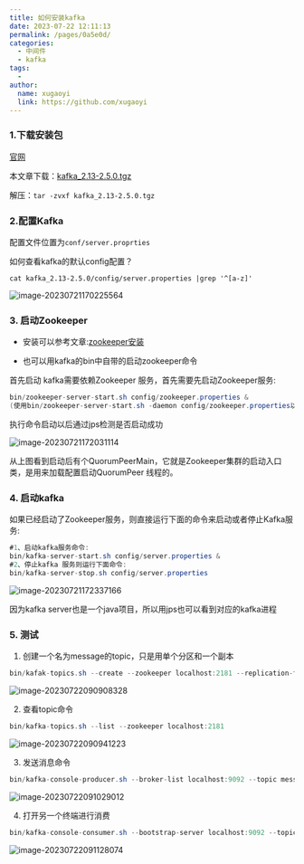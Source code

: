 ```yaml
---
title: 如何安装kafka
date: 2023-07-22 12:11:13
permalink: /pages/0a5e0d/
categories:
  - 中间件
  - kafka
tags:
  - 
author: 
  name: xugaoyi
  link: https://github.com/xugaoyi
---
```

### 1.下载安装包

[官网](https://kafka.apache.org/downloads)

本文章下载：[kafka_2.13-2.5.0.tgz](https://archive.apache.org/dist/kafka/2.5.0/kafka_2.13-2.5.0.tgz)

解压：`tar -zvxf kafka_2.13-2.5.0.tgz`



### 2.配置Kafka

配置文件位置为`conf/server.proprties`

如何查看kafka的默认config配置？

`cat kafka_2.13-2.5.0/config/server.properties |grep '^[a-z]' `

![image-20230721170225564](https://2290653824-github-io.oss-cn-hangzhou.aliyuncs.com/image-20230721170225564.png)

### 3. 启动Zookeeper

- 安装可以参考文章:[zookeeper安装](https://2290653824.github.io/pages/21d61b/)



- 也可以用kafka的bin中自带的启动zookeeper命令

首先启动 kafka需要依赖Zookeeper 服务，首先需要先启动Zookeeper服务:

```java
bin/zookeeper-server-start.sh config/zookeeper.properties &
(使用bin/zookeeper-server-start.sh -daemon config/zookeeper.properties以守护进程启动)
```

执行命令启动以后通过jps检测是否启动成功

![image-20230721172031114](https://2290653824-github-io.oss-cn-hangzhou.aliyuncs.com/image-20230721172031114.png)

从上图看到启动后有个QuorumPeerMain，它就是Zookeeper集群的启动入口类，是用来加载配置启动QuorumPeer 线程的。

### 4. 启动kafka

如果已经启动了Zookeeper服务，则直接运行下面的命令来启动或者停止Kafka服务:

```java
#1、启动kafka服务命令:
bin/kafka-server-start.sh config/server.properties &
#2、停止kafka 服务则运行下面命令:
bin/kafka-server-stop.sh config/server.properties
```

![image-20230721172337166](https://2290653824-github-io.oss-cn-hangzhou.aliyuncs.com/image-20230721172337166.png)

因为kafka server也是一个java项目，所以用jps也可以看到对应的kafka进程

### 5. 测试

1. 创建一个名为message的topic，只是用单个分区和一个副本

```java
bin/kafak-topics.sh --create --zookeeper localhost:2181 --replication-factor 1 --partitions 1 --topic message
```

![image-20230722090908328](https://2290653824-github-io.oss-cn-hangzhou.aliyuncs.com/image-20230722090908328.png)

2. 查看topic命令

```java
bin/kafka-topics.sh --list --zookeeper localhost:2181
```

![image-20230722090941223](https://2290653824-github-io.oss-cn-hangzhou.aliyuncs.com/image-20230722090941223.png)

3. 发送消息命令

```java
bin/kafka-console-producer.sh --broker-list localhost:9092 --topic message
```

![image-20230722091029012](https://2290653824-github-io.oss-cn-hangzhou.aliyuncs.com/image-20230722091029012.png)

4. 打开另一个终端进行消费

```java
bin/kafka-console-consumer.sh --bootstrap-server localhost:9092 --topic message --from-beginning
```

![image-20230722091128074](https://2290653824-github-io.oss-cn-hangzhou.aliyuncs.com/image-20230722091128074.png)
